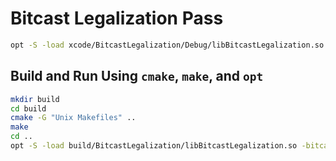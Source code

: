 # Bitcast Legalization Pass

```sh
opt -S -load xcode/BitcastLegalization/Debug/libBitcastLegalization.so < tests/i1.ll
```

## Build and Run Using `cmake`, `make`, and `opt`

```sh
mkdir build
cd build
cmake -G "Unix Makefiles" ..
make
cd ..
opt -S -load build/BitcastLegalization/libBitcastLegalization.so -bitcastlegalization < tests/i1.ll
```
